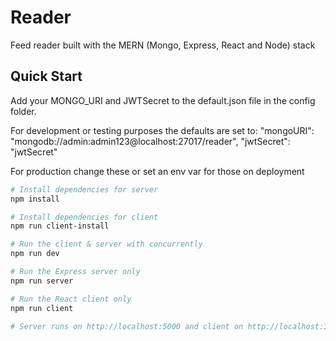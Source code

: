 # Reader

Feed reader built with the MERN (Mongo, Express, React and Node) stack

## Quick Start

Add your MONGO_URI and JWTSecret to the default.json file in the config folder.

For development or testing purposes the defaults are set to:
"mongoURI": "mongodb://admin:admin123@localhost:27017/reader",
"jwtSecret": "jwtSecret"

For production change these or set an env var for those on deployment

```bash
# Install dependencies for server
npm install

# Install dependencies for client
npm run client-install

# Run the client & server with concurrently
npm run dev

# Run the Express server only
npm run server

# Run the React client only
npm run client

# Server runs on http://localhost:5000 and client on http://localhost:3000
```
